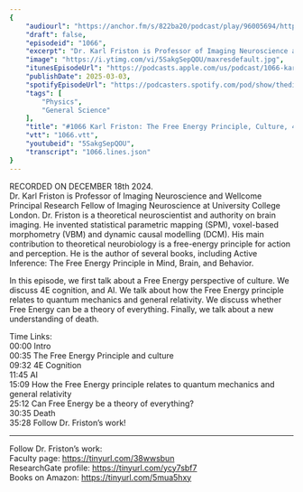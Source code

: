 ```yaml
---
{
	"audiourl": "https://anchor.fm/s/822ba20/podcast/play/96005694/https%3A%2F%2Fd3ctxlq1ktw2nl.cloudfront.net%2Fstaging%2F2024-11-18%2Fe232bba1-f6c2-8b17-991d-9cea161da2bf.m4a",
	"draft": false,
	"episodeid": "1066",
	"excerpt": "Dr. Karl Friston is Professor of Imaging Neuroscience and Wellcome Principal Research Fellow of Imaging Neuroscience at University College London. Dr. Friston is a theoretical neuroscientist and authority on brain imaging. He invented statistical parametric mapping (SPM), voxel-based morphometry (VBM) and dynamic causal modelling (DCM). His main contribution to theoretical neurobiology is a free-energy principle for action and perception. He is the author of several books, including Active Inference: The Free Energy Principle in Mind, Brain, and Behavior.",
	"image": "https://i.ytimg.com/vi/5SakgSepQOU/maxresdefault.jpg",
	"itunesEpisodeUrl": "https://podcasts.apple.com/us/podcast/1066-karl-friston-the-free-energy-principle-culture/id1451347236?i=1000697468392&uo=4",
	"publishDate": 2025-03-03,
	"spotifyEpisodeUrl": "https://podcasters.spotify.com/pod/show/thedissenter/episodes/1066-Karl-Friston-The-Free-Energy-Principle--Culture--4E-Cognition--and-Physics-e2sgc3u",
	"tags": [
		"Physics",
		"General Science"
	],
	"title": "#1066 Karl Friston: The Free Energy Principle, Culture, 4E Cognition, and Physics",
	"vtt": "1066.vtt",
	"youtubeid": "5SakgSepQOU",
	"transcript": "1066.lines.json"
}
---
```

RECORDED ON DECEMBER 18th 2024.  
Dr. Karl Friston is Professor of Imaging Neuroscience and Wellcome Principal Research Fellow of Imaging Neuroscience at University College London. Dr. Friston is a theoretical neuroscientist and authority on brain imaging. He invented statistical parametric mapping (SPM), voxel-based morphometry (VBM) and dynamic causal modelling (DCM). His main contribution to theoretical neurobiology is a free-energy principle for action and perception. He is the author of several books, including Active Inference: The Free Energy Principle in Mind, Brain, and Behavior.

In this episode, we first talk about a Free Energy perspective of culture. We discuss 4E cognition, and AI. We talk about how the Free Energy principle relates to quantum mechanics and general relativity. We discuss whether Free Energy can be a theory of everything. Finally, we talk about a new understanding of death.

Time Links:  
<time>00:00</time> Intro  
<time>00:35</time> The Free Energy Principle and culture  
<time>09:32</time> 4E Cognition  
<time>11:45</time> AI  
<time>15:09</time> How the Free Energy principle relates to quantum mechanics and general relativity  
<time>25:12</time> Can Free Energy be a theory of everything?  
<time>30:35</time> Death  
<time>35:28</time> Follow Dr. Friston’s work!

---

Follow Dr. Friston’s work:  
Faculty page: https://tinyurl.com/38wwsbun  
ResearchGate profile: https://tinyurl.com/ycy7sbf7  
Books on Amazon: https://tinyurl.com/5mua5hxy
